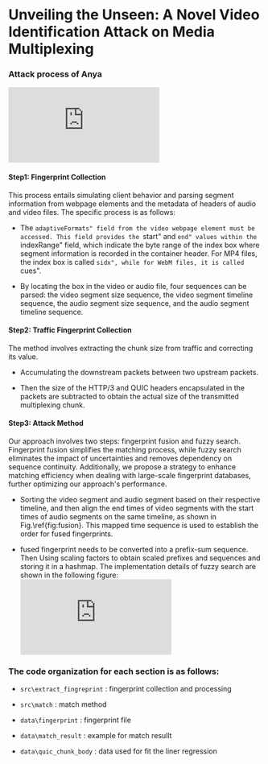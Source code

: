 
# Unveiling the Unseen: A Novel Video Identification Attack on Media Multiplexing
### Attack process of Anya
![image](https://github.com/user-attachments/files/16975125/intro2.pdf)


#### Step1: Fingerprint Collection
This process entails simulating client behavior and parsing segment information from webpage elements and the metadata of headers of audio and video files. The specific process is as follows:

- The ``adaptiveFormats" field from the video webpage element must be accessed. This field provides the ``start" and ``end" values within the ``indexRange" field, which indicate the byte range of the index box where segment information is recorded in the container header. For MP4 files, the index box is called ``sidx", while for WebM files, it is called ``cues".
 
- By locating the box in the video or audio file, four sequences can be parsed: the video segment size sequence, the video segment timeline sequence, the audio segment size sequence, and the audio segment timeline sequence.

#### Step2: Traffic Fingerprint Collection
The method involves extracting the chunk size from traffic and  correcting its value.

- Accumulating the downstream packets between two upstream packets.
 
- Then the size of the HTTP/3 and QUIC headers encapsulated in the packets are subtracted to obtain the actual size of the transmitted multiplexing chunk.

#### Step3: Attack Method
Our approach involves two steps: fingerprint fusion and fuzzy search. Fingerprint fusion simplifies the matching process, while fuzzy search eliminates the impact of uncertainties and removes dependency on sequence continuity. Additionally, we propose a strategy to enhance matching efficiency when dealing with large-scale fingerprint databases, further optimizing our approach's performance.

- Sorting the video segment and audio segment based on their respective timeline, and then align the end times of video segments with the start times of audio segments on the same timeline, as shown in Fig.\ref{fig:fusion}. This mapped time sequence is used to establish the order for fused fingerprints.

- fused fingerprint needs to be converted into a prefix-sum sequence. Then Using scaling factors to obtain scaled prefixes and sequences and storing it in a hashmap. The implementation details of fuzzy search are shown in the following figure:
  ![image](https://github.com/user-attachments/files/16975320/match.pdf)


### The code organization for each section is as follows:
- `src\extract_fingreprint` : fingerprint collection and processing

- `src\match` : match method

- `data\fingerprint` : fingerprint file 

- `data\match_result` : example for match resullt

- `data\quic_chunk_body` : data used for fit the liner regression
